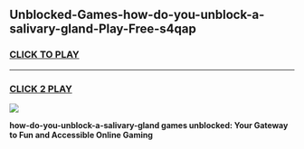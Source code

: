 
## Unblocked-Games-how-do-you-unblock-a-salivary-gland-Play-Free-s4qap
<h3>
<a href="https://premium76.site?title=how-do-you-unblock-a-salivary-gland&ref=10A">CLICK TO PLAY</a></h3>
<hr>

<h3>
<a href="https://premium76.site?title=how-do-you-unblock-a-salivary-gland&ref=10A">CLICK 2 PLAY</a>
  
</h3>

<a href="https://premium76.site?title=how-do-you-unblock-a-salivary-gland&ref=10A"><img src="https://clearcache.store/games.png"></a>


**how-do-you-unblock-a-salivary-gland games unblocked: Your Gateway to Fun and Accessible Online Gaming**
